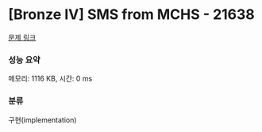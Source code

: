 # [Bronze IV] SMS from MCHS - 21638 

[문제 링크](https://www.acmicpc.net/problem/21638) 

### 성능 요약

메모리: 1116 KB, 시간: 0 ms

### 분류

구현(implementation)


